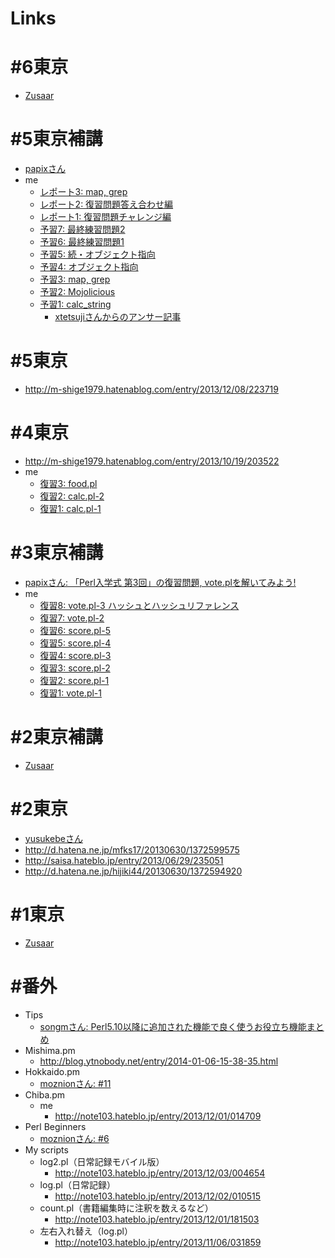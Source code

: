 Links
=============

# #6東京
- [Zusaar](http://www.zusaar.com/event/3517003)

# #5東京補講
- [papixさん](http://masteries.papix.net/entry/2014-01-12-perl-entrance-05.html)
- me
	- [レポート3: map, grep](http://note103.hateblo.jp/entry/2014/02/04/003829)
	- [レポート2: 復習問題答え合わせ編](http://note103.hateblo.jp/entry/2014/01/19/153450)
	- [レポート1: 復習問題チャレンジ編](http://note103.hateblo.jp/entry/2014/01/19/103728)
	- [予習7: 最終練習問題2](http://note103.hateblo.jp/entry/2013/12/29/003221)
	- [予習6: 最終練習問題1](http://note103.hateblo.jp/entry/2013/12/27/204738)
	- [予習5: 続・オブジェクト指向](http://note103.hateblo.jp/entry/2013/12/26/225055)
	- [予習4: オブジェクト指向](http://note103.hateblo.jp/entry/2013/12/26/004540)
	- [予習3: map, grep](http://note103.hateblo.jp/entry/2013/12/24/020016)
	- [予習2: Mojolicious](http://note103.hateblo.jp/entry/2013/12/23/014826)
	- [予習1: calc_string](http://note103.hateblo.jp/entry/2013/12/21/150404)
		- [xtetsujiさんからのアンサー記事](http://post.tetsuji.jp/2013/12/calc_string-twice-eval-solution/)

# #5東京
- http://m-shige1979.hatenablog.com/entry/2013/12/08/223719

# #4東京
- http://m-shige1979.hatenablog.com/entry/2013/10/19/203522
- me
	- [復習3: food.pl](http://note103.hateblo.jp/entry/2013/11/28/095018)
	- [復習2: calc.pl-2](http://note103.hateblo.jp/entry/2013/11/28/002327)
	- [復習1: calc.pl-1](http://note103.hateblo.jp/entry/2013/11/27/184645)

# #3東京補講
- [papixさん: 「Perl入学式 第3回」の復習問題, vote.plを解いてみよう!](http://hachiojipm.github.io/entry/2013-09-09-02.html)
- me
	- [復習8: vote.pl-3 ハッシュとハッシュリファレンス](http://note103.hateblo.jp/entry/2013/12/21/122340)
	- [復習7: vote.pl-2](http://note103.hateblo.jp/entry/2013/12/21/020409)
	- [復習6: score.pl-5](http://note103.hateblo.jp/entry/2013/12/16/011353)
	- [復習5: score.pl-4](http://note103.hateblo.jp/entry/2013/12/15/035434)
	- [復習4: score.pl-3](http://note103.hateblo.jp/entry/2013/12/14/024230)
	- [復習3: score.pl-2](http://note103.hateblo.jp/entry/2013/12/13/023241)
	- [復習2: score.pl-1](http://note103.hateblo.jp/entry/2013/12/12/014208)
	- [復習1: vote.pl-1](http://note103.hateblo.jp/entry/2013/10/22/014453)

# #2東京補講
- [Zusaar](http://www.zusaar.com/event/855004)

# #2東京
- [yusukebeさん](http://yusukebe.com/archives/20130630/101725.html)
- http://d.hatena.ne.jp/mfks17/20130630/1372599575
- http://saisa.hateblo.jp/entry/2013/06/29/235051
- http://d.hatena.ne.jp/hijiki44/20130630/1372594920

# #1東京
- [Zusaar](http://www.zusaar.com/event/583008)

# #番外
- Tips
	- [songmさん: Perl5.10以降に追加された機能で良く使うお役立ち機能まとめ](http://hachiojipm.github.io/entry/2013-09-14-perlfeature.html)
- Mishima.pm
	- http://blog.ytnobody.net/entry/2014-01-06-15-38-35.html
- Hokkaido.pm
	- [moznionさん: #11](http://moznion.hatenadiary.com/entry/2013/12/31/120150)
- Chiba.pm 
	- me
		- http://note103.hateblo.jp/entry/2013/12/01/014709
- Perl Beginners
	- [moznionさん: #6](http://moznion.hatenadiary.com/entry/20130209/1360433759)
- My scripts
	- log2.pl（日常記録モバイル版）
	    - http://note103.hateblo.jp/entry/2013/12/03/004654
	- log.pl（日常記録）
		- http://note103.hateblo.jp/entry/2013/12/02/010515
	- count.pl（書籍編集時に注釈を数えるなど）
		- http://note103.hateblo.jp/entry/2013/12/01/181503
	- 左右入れ替え（log.pl）
		- http://note103.hateblo.jp/entry/2013/11/06/031859
